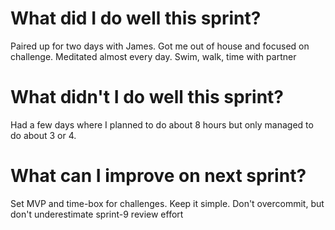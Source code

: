 # What did I do well this sprint?
Paired up for two days with James. Got me out of house and focused on challenge.
Meditated almost every day.
Swim, walk, time with partner


# What didn't I do well this sprint?
Had a few days where I planned to do about 8 hours but only managed to do about 3 or 4. 


# What can I improve on next sprint?
Set MVP and time-box for challenges.
Keep it simple.
Don't overcommit, but don't underestimate sprint-9 review effort 




